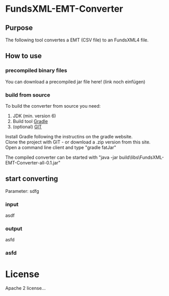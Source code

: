 # FundsXML-EMT-Converter

## Purpose
The following tool convertes a EMT (CSV file) to an FundsXML4 file.

## How to use


### precompiled binary files
You can download a precompiled jar file here! (link noch einfügen)  

### build from source
To build the converter from source you need:
1. JDK (min. version 6)
2. Build tool [Gradle](https://gradle.org/)
3. (optional)  [GIT](https://git-scm.com/downloads) 

Install Gradle following the instructins on the gradle website.  
Clone the project with GIT - or download a .zip version from this site.  
Open a command line client and type "gradle fatJar"

The compiled converter can be started with "java -jar build\libs\FundsXML-EMT-Converter-all-0.1.jar" 

## start converting

Parameter: sdfg   
  
### input
asdf  

### output
asfd  
### asfd


# License
Apache 2 license...
